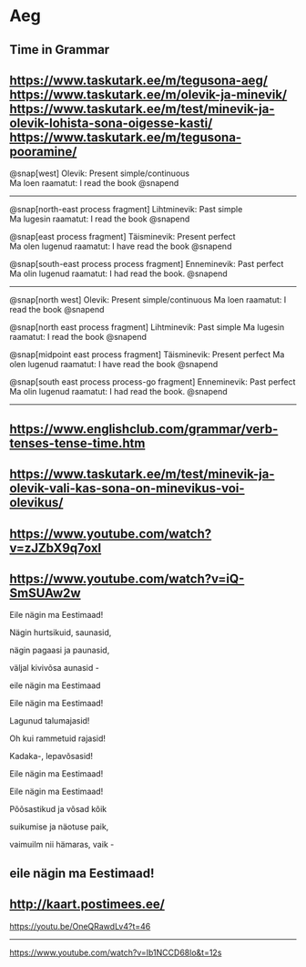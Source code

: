 # Aeg

Time in Grammar
---
https://www.taskutark.ee/m/tegusona-aeg/
https://www.taskutark.ee/m/olevik-ja-minevik/
https://www.taskutark.ee/m/test/minevik-ja-olevik-lohista-sona-oigesse-kasti/
https://www.taskutark.ee/m/tegusona-pooramine/
---


@snap[west]
Olevik: Present simple/continuous<br/>
Ma loen raamatut: I read the book
@snapend

---

@snap[north-east process fragment]
Lihtminevik: Past simple<br/>
Ma lugesin raamatut: I read the book
@snapend

@snap[east process fragment]
Täisminevik: Present perfect<br/>
Ma olen lugenud raamatut: I have read the book
@snapend

@snap[south-east process process fragment]
Enneminevik: Past perfect<br/>
Ma olin lugenud raamatut: I had read the book.
@snapend

---
@snap[north west]
Olevik: Present simple/continuous
Ma loen raamatut: I read the book
@snapend

@snap[north east process fragment]
Lihtminevik: Past simple
Ma lugesin raamatut: I read the book
@snapend

@snap[midpoint east process fragment]
Täisminevik: Present perfect
Ma olen lugenud raamatut: I have read the book
@snapend

@snap[south east process process-go fragment]
Enneminevik: Past perfect
Ma olin lugenud raamatut: I had read the book.
@snapend

---
https://www.englishclub.com/grammar/verb-tenses-tense-time.htm
---
https://www.taskutark.ee/m/test/minevik-ja-olevik-vali-kas-sona-on-minevikus-voi-olevikus/
---

https://www.youtube.com/watch?v=zJZbX9q7oxI
---
https://www.youtube.com/watch?v=iQ-SmSUAw2w
---

Eile nägin ma Eestimaad!

Nägin hurtsikuid, saunasid,

nägin pagaasi ja paunasid,

väljal kivivõsa aunasid -

eile nägin ma Eestimaad


Eile nägin ma Eestimaad!

Lagunud talumajasid!

Oh kui rammetuid rajasid!

Kadaka-, lepavõsasid!

Eile nägin ma Eestimaad!


Eile nägin ma Eestimaad!

Põõsastikud ja võsad kõik

suikumise ja näotuse paik,

vaimuilm nii hämaras, vaik -

eile nägin ma Eestimaad!
---
http://kaart.postimees.ee/
---

https://youtu.be/OneQRawdLv4?t=46

---
https://www.youtube.com/watch?v=Ib1NCCD68lo&t=12s
